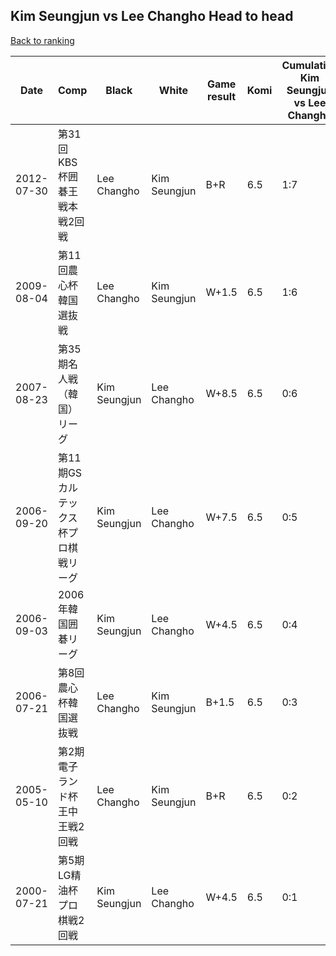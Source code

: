 ## Kim Seungjun vs Lee Changho Head to head

[Back to ranking](../../index.md)




| **Date** | **Comp** | **Black** | **White** | **Game result** | **Komi** | **Cumulative Kim Seungjun vs Lee Changho** | **Kim Seungjun streak** | **Lee Changho streak** | 
| --- | --- | --- | --- | --- | --- | --- | --- | --- |
| 2012-07-30 | 第31回KBS杯囲碁王戦本戦2回戦 | Lee Changho | Kim Seungjun | B+R | 6.5 | 1:7 | 0 | 1 | 
| 2009-08-04 | 第11回農心杯韓国選抜戦 | Lee Changho | Kim Seungjun | W+1.5 | 6.5 | 1:6 | 1 | 0 | 
| 2007-08-23 | 第35期名人戦（韓国）リーグ | Kim Seungjun | Lee Changho | W+8.5 | 6.5 | 0:6 | 0 | 6 | 
| 2006-09-20 | 第11期GSカルテックス杯プロ棋戦リーグ | Kim Seungjun | Lee Changho | W+7.5 | 6.5 | 0:5 | 0 | 5 | 
| 2006-09-03 | 2006年韓国囲碁リーグ | Kim Seungjun | Lee Changho | W+4.5 | 6.5 | 0:4 | 0 | 4 | 
| 2006-07-21 | 第8回農心杯韓国選抜戦 | Lee Changho | Kim Seungjun | B+1.5 | 6.5 | 0:3 | 0 | 3 | 
| 2005-05-10 | 第2期電子ランド杯王中王戦2回戦 | Lee Changho | Kim Seungjun | B+R | 6.5 | 0:2 | 0 | 2 | 
| 2000-07-21 | 第5期LG精油杯プロ棋戦2回戦 | Kim Seungjun | Lee Changho | W+4.5 | 6.5 | 0:1 | 0 | 1 |




